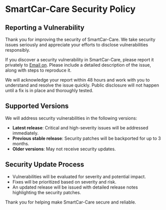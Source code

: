 # SmartCar-Care Security Policy

## Reporting a Vulnerability

Thank you for improving the security of SmartCar-Care. We take security issues seriously and appreciate your efforts to disclose vulnerabilities responsibly.

If you discover a security vulnerability in SmartCar-Care, please report it privately to [Email on](shashwat1956@gmail.com). Please include a detailed description of the issue, along with steps to reproduce it.

We will acknowledge your report within 48 hours and work with you to understand and resolve the issue quickly. Public disclosure will not happen until a fix is in place and thoroughly tested.

## Supported Versions

We will address security vulnerabilities in the following versions:

- **Latest release**: Critical and high-severity issues will be addressed immediately.
- **Previous stable release**: Security patches will be backported for up to 3 months.
- **Older versions**: May not receive security updates.

## Security Update Process

- Vulnerabilities will be evaluated for severity and potential impact.
- Fixes will be prioritized based on severity and risk.
- An updated release will be issued with detailed release notes highlighting the security patches.

Thank you for helping make SmartCar-Care secure and reliable.
